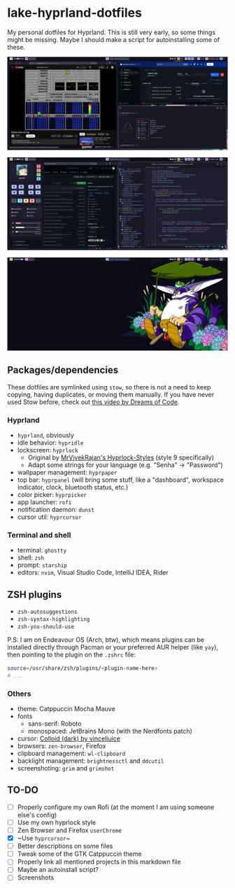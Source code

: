 # lake-hyprland-dotfiles

My personal dotfiles for Hyprland. This is still very early, so some things might be missing.
Maybe I should make a script for autoinstalling some of these.

<p align="center">

![Screenshot of Zen Browser, Ghostty, and Docker Desktop on a 2x2 layout](./screenshots/screen1.png)

![Screenshot of Zen Browser and Neovim, side-by-side](./screenshots/screen2.png)

![Screenshot of the desktop with the wallpaper, no apps visible](./screenshots/screen3.png)

</p>

## Packages/dependencies

These dotfiles are symlinked using `stow`, so there is not a need to keep copying, having duplicates, or moving them manually.
If you have never used Stow before, check out [this video by Dreams of Code](https://youtu.be/y6XCebnB9gs).

### Hyprland

- `hyprland`, obviously
- idle behavior: `hypridle`
- lockscreen: `hyprlock`
  - Original by [MrVivekRajan's Hyprlock-Styles](https://github.com/MrVivekRajan/Hyprlock-Styles) (style 9 specifically)
  - Adapt some strings for your language (e.g. "Senha" -> "Password")
- wallpaper management: `hyprpaper`
- top bar: `hyprpanel` (will bring some stuff, like a "dashboard", workspace indicator, clock, bluetooth status, etc.)
- color picker: `hyprpicker`
- app launcher: `rofi`
- notification daemon: `dunst`
- cursor util: `hyprcursor`

### Terminal and shell

- terminal: `ghostty`
- shell: `zsh`
- prompt: `starship`
- editors: `nvim`, Visual Studio Code, IntelliJ IDEA, Rider

## ZSH plugins

- `zsh-autosuggestions`
- `zsh-syntax-highlighting`
- `zsh-you-should-use`

P.S: I am on Endeavour OS (Arch, btw), which means plugins can be installed directly through Pacman or
your preferred AUR helper (like `yay`), then pointing to the plugin on the `.zshrc` file:

```bash
source=/usr/share/zsh/plugins/<plugin-name-here>
# ...
```

### Others

- theme: Catppuccin Mocha Mauve
- fonts
  - sans-serif: Roboto
  - monospaced: JetBrains Mono (with the Nerdfonts patch)
- cursor: [Colloid (dark) by vinceliuice](https://github.com/vinceliuice/Colloid-icon-theme/tree/main/cursors)
- browsers: `zen-browser`, Firefox
- clipboard management: `wl-clipboard`
- backlight management: `brightnessctl` and `ddcutil`
- screenshoting: `grim` and `grimshot`

## TO-DO

- [ ] Properly configure my own Rofi (at the moment I am using someone else's config)
- [ ] Use my own hyprlock style
- [ ] Zen Browser and Firefox `userChrome`
- [x] ~Use `hyprcursor`~
- [ ] Better descriptions on some files
- [ ] Tweak some of the GTK Catppuccin theme
- [ ] Properly link all mentioned projects in this markdown file
- [ ] Maybe an autoinstall script?
- [ ] Screenshots
